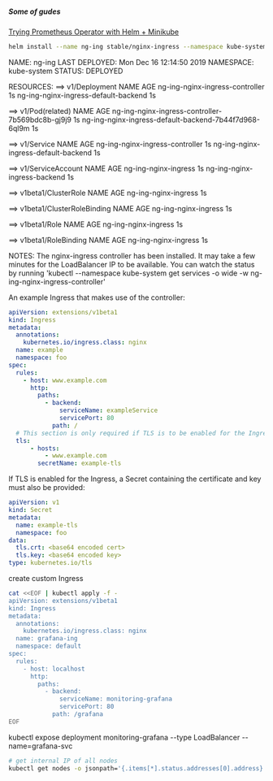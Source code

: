 ##### Some of gudes
[Trying Prometheus Operator with Helm + Minikube](https://medium.com/faun/trying-prometheus-operator-with-helm-minikube-b617a2dccfa3)


~~~sh
helm install --name ng-ing stable/nginx-ingress --namespace kube-system --set controller.service.loadBalancerIP="10.0.2.15"
~~~

NAME:   ng-ing
LAST DEPLOYED: Mon Dec 16 12:14:50 2019
NAMESPACE: kube-system
STATUS: DEPLOYED

RESOURCES:
==> v1/Deployment
NAME                                  AGE
ng-ing-nginx-ingress-controller       1s
ng-ing-nginx-ingress-default-backend  1s

==> v1/Pod(related)
NAME                                                   AGE
ng-ing-nginx-ingress-controller-7b569bdc8b-gj9j9       1s
ng-ing-nginx-ingress-default-backend-7b44f7d968-6ql9m  1s

==> v1/Service
NAME                                  AGE
ng-ing-nginx-ingress-controller       1s
ng-ing-nginx-ingress-default-backend  1s

==> v1/ServiceAccount
NAME                          AGE
ng-ing-nginx-ingress          1s
ng-ing-nginx-ingress-backend  1s

==> v1beta1/ClusterRole
NAME                  AGE
ng-ing-nginx-ingress  1s

==> v1beta1/ClusterRoleBinding
NAME                  AGE
ng-ing-nginx-ingress  1s

==> v1beta1/Role
NAME                  AGE
ng-ing-nginx-ingress  1s

==> v1beta1/RoleBinding
NAME                  AGE
ng-ing-nginx-ingress  1s


NOTES:
The nginx-ingress controller has been installed.
It may take a few minutes for the LoadBalancer IP to be available.
You can watch the status by running 'kubectl --namespace kube-system get services -o wide -w ng-ing-nginx-ingress-controller'

An example Ingress that makes use of the controller:
~~~yml
apiVersion: extensions/v1beta1
kind: Ingress
metadata:
  annotations:
    kubernetes.io/ingress.class: nginx
  name: example
  namespace: foo
spec:
  rules:
    - host: www.example.com
      http:
        paths:
          - backend:
              serviceName: exampleService
              servicePort: 80
            path: /
  # This section is only required if TLS is to be enabled for the Ingress
  tls:
      - hosts:
          - www.example.com
        secretName: example-tls
~~~

If TLS is enabled for the Ingress, a Secret containing the certificate and key must also be provided:
~~~yml
apiVersion: v1
kind: Secret
metadata:
  name: example-tls
  namespace: foo
data:
  tls.crt: <base64 encoded cert>
  tls.key: <base64 encoded key>
type: kubernetes.io/tls
~~~


create custom Ingress
~~~sh
cat <<EOF | kubectl apply -f -
apiVersion: extensions/v1beta1
kind: Ingress
metadata:
  annotations:
    kubernetes.io/ingress.class: nginx
  name: grafana-ing
  namespace: default
spec:
  rules:
    - host: localhost
      http:
        paths:
          - backend:
              serviceName: monitoring-grafana
              servicePort: 80
            path: /grafana
EOF
~~~
<!-- kubectl expose deployment hello-world --type=LoadBalancer --name=my-service -->

kubectl expose deployment monitoring-grafana --type LoadBalancer --name=grafana-svc
~~~sh
# get internal IP of all nodes
kubectl get nodes -o jsonpath='{.items[*].status.addresses[0].address}'
~~~
